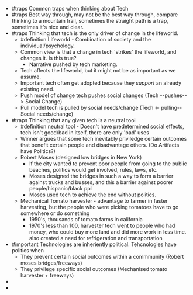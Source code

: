 - #traps Common traps when thinking about Tech
- #traps Best way through, may not be the best way through, compare thinking to a mountain trail, sometimes the straight path is a trap, sometimes it's nice and clear.
- #traps Thinking that tech is the only driver of change in the lifeworld.
	- #definition Lifeworld - Combination of society and the individual/psychology.
	- Common view is that a change in tech 'strikes' the lifeworld, and changes it.  Is this true?
		- Narrative pushed by tech marketing.
	- Tech affects the lifeworld, but it might not be as important as we assume.
	- Important tech often get adopted because they *support* an already existing need.
	- Push model of change tech pushes social changes (Tech --pushes--> Social Change)
	- Pull model tech is pulled by social needs/change (Tech <- pulling-- Social needs/change)
- #traps Thinking that any given tech is a neutral tool
	- #definition  neutral tool - Doesn't have predetermined social effects, tech isn't good/bad in itself, there are only 'bad' uses
	- Winner argues that some  tech inevitably priviledge certain outcomes that benefit certain people and disadvantage others. (Do Artifacts have Politics?)
	- Robert Moses (designed low bridges in New York)
		- If the city wanted to prevent poor people from going to the public beaches, politics would get involved, rules, laws, etc.
		- Moses designed the bridges in such a way to form a barrier against trucks and busses, and this a barrier against poorer people/hispanic/black ppl
		- Moses used tech to achieve the end without politics.
	- Mechanical Tomato harvester - advantage to farmer in faster harvesting, but the people who were picking tomatoes have to go somewhere or do something
		- 1950's, thousands of tomato farms in california
		- 1970's less than 100, harvester tech went to people who had money, who could buy more land and did more work in less time. also created a need for refrigeration and transportation
- #important Technologies are inheriently political. Tehcnologies have politics when
	- They prevent certain social outcomes within a commmunity (Robert moses bridges/freeways)
	- They privilege specific social outcomes (Mechanised tomato harvester + freeways)
-
-